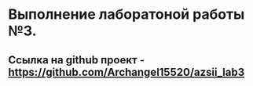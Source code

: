 
# Выполнение лаборатоной работы №3.

## Ссылка на github проект - https://github.com/Archangel15520/azsii_lab3

